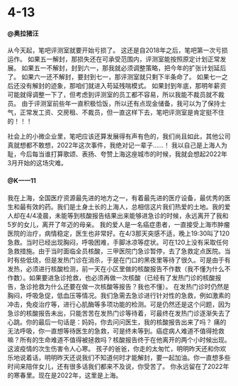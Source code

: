 # 4-13

#### @奥拉猪汪

从今天起，笔吧评测室就要开始亏损了。 这还是自2018年之后，笔吧第一次亏损运作。 如果五一解封，那损失还在可承受范围内，评测室能按照原定计划正常发展。 如果五一不解封，封到六一，那我就必须调整策略，把今年的扩张计划延后了。 如果六一还不解封，要封到七一，那评测室就只剩下半条命了。 如果七一之后还没有解封的迹象，那咱们就进入苟延残喘模式。 如果封到年底，那明年薪资可能就得调整一下了，但考虑到评测室的员工都不容易，所以我能不裁员就不裁员。 由于评测室前些年一直积极恰饭，所以还有点现金储备，我可以为了保持士气，正常发工资、交房租、不裁员，但一直这样下去，笔吧评测室是肯定挺不住的！！！

社会上的小微企业里，笔吧应该还算发展得有声有色的，我们尚且如此，其他公司真就想都不敢想，2022年这次事件，我绝对记一辈子……！ 我以自己是上海人为耻，今后每当谁打算歌颂、表扬、夸赞上海这座城市的时候，我就会想起2022年3月开始的这场灾难。

#### @K一一11

我在上海，全国医疗资源最先进的地方之一，有着最先进的医疗设备，最优秀的医生和最有效的药。我们是土身土长的上海人，总相信这片我们热爱的土地。我的爱人却在4/4凌晨，未能等到核酸报告结果出来能够进急诊的时候，永远离开了我和5岁的女儿，离开了年迈的母亲。 我的爱人是一名癌症患者，一直接受上海市肿瘤医院的治疗，病情稳定，医生也非常好。在4/3那天突感不适，晚上19:30叫了120急救。当时已经出现胸闷，呼吸困难，手脚冰凉等症状。可在120上没有采取任何急救措施。由于当时面临全员核酸，三甲医院门急诊暂停，去了急救定点医院。当时有些低烧，但是发热门诊在消杀，于是在门口的黑夜里等待了很久。可是由于有发热，必须进行核酸检测，前一天在小区里做的核酸报告不作数（我不懂为什么不作数）。如果要进急诊抢救，也必须再做一次核酸（已经有了发热门诊的核酸报告，急诊抢救为什么还要在做一次核酸等报告？我也不懂）。 在发热门诊时仍然是胸闷，呼吸急促，低血压等情况。我们急需去急诊进行针对性的急救，例如激素的冲击，免疫治疗等，进行心肌酶等多项功能的检测。可是仍然还是这个问题，因为急诊的核酸报告未出，只能苦苦在发热门诊等待着，可最终在发热门诊逐渐失去了心跳。你的最后一句话是：妈妈，你去问问医生，我的核酸报告出来了吗？ 痛的无法呼吸，你一直想等待医生的急救，可是终未等到。癌症病人难道不值得抢救嘛？所有的生命难道不值得被拯救吗？核酸报告终于在他离开的两个小时候出现。 这波疫情的次生伤害令人心寒。 孩子的爸爸，你走的太匆忙，明明昨天还和你欢乐地说着话，明明昨天还说我们不知道何时才能解封，要一起加油。你一直想多些时间来陪伴女儿，还有很多话我们都来不及说，你受苦了。 你永远留在了2022年的寒春里。现在是2022年，这里是上海。&#x20;
